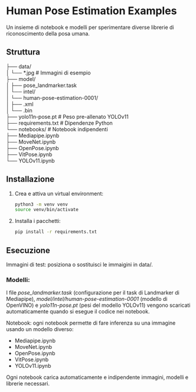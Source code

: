 # Human Pose Estimation Examples

Un insieme di notebook e modelli per sperimentare diverse librerie di riconoscimento della posa umana.

## Struttura
├── data/ <br/>
│ └── *.jpg # Immagini di esempio <br/>
├── model/ <br/>
│ ├── pose_landmarker.task <br/>
│ └── intel/ <br/>
│ └── human-pose-estimation-0001/ <br/>
│ ├── .xml <br/>
│ └── .bin <br/>
├── yolo11n-pose.pt # Peso pre-allenato YOLOv11 <br/>
├── requirements.txt # Dipendenze Python <br/>
└── notebooks/ # Notebook indipendenti <br/>
├── Mediapipe.ipynb <br/> 
├── MoveNet.ipynb <br/>
├── OpenPose.ipynb <br/>
├── VitPose.ipynb <br/>
└── YOLOv11.ipynb <br/>

## Installazione

1. Crea e attiva un virtual environment:
   ```bash
   python3 -m venv venv
   source venv/bin/activate
   
2. Installa i pacchetti:
   ```bash
   pip install -r requirements.txt

## Esecuzione

Immagini di test: posiziona o sostituisci le immaigini in data/.

### Modelli:

I file _pose_landmarker.task_ (configurazione per il task di Landmarker di Mediapipe), 
_model/intel/human-pose-estimation-0001_ (modello di OpenVINO) e _yolo11n-pose.pt_ (pesi del modello YOLOv11) vengono 
scaricati automaticamente quando si esegue il codice nei notebook.

Notebook: ogni notebook permette di fare inferenza su una immagine usando un modello diverso:

* Mediapipe.ipynb
* MoveNet.ipynb
* OpenPose.ipynb
* VitPose.ipynb
* YOLOv11.ipynb

Ogni notebook carica automaticamente e indipendente immagini, modelli e librerie necessari.